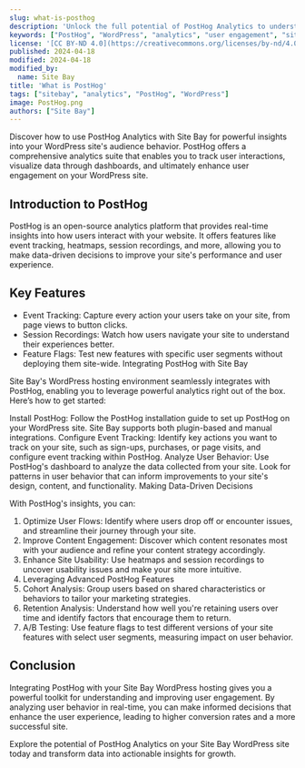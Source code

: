 ```yaml
---
slug: what-is-posthog
description: 'Unlock the full potential of PostHog Analytics to understand and engage your audience effectively.'
keywords: ["PostHog", "WordPress", "analytics", "user engagement", "sitebay"]
license: '[CC BY-ND 4.0](https://creativecommons.org/licenses/by-nd/4.0)'
published: 2024-04-18
modified: 2024-04-18
modified_by:
  name: Site Bay
title: 'What is PostHog'
tags: ["sitebay", "analytics", "PostHog", "WordPress"]
image: PostHog.png
authors: ["Site Bay"]
---
```


Discover how to use PostHog Analytics with Site Bay for powerful insights into your WordPress site's audience behavior. PostHog offers a comprehensive analytics suite that enables you to track user interactions, visualize data through dashboards, and ultimately enhance user engagement on your WordPress site.

## Introduction to PostHog

PostHog is an open-source analytics platform that provides real-time insights into how users interact with your website. It offers features like event tracking, heatmaps, session recordings, and more, allowing you to make data-driven decisions to improve your site's performance and user experience.

## Key Features
- Event Tracking: Capture every action your users take on your site, from page views to button clicks.
- Session Recordings: Watch how users navigate your site to understand their experiences better.
- Feature Flags: Test new features with specific user segments without deploying them site-wide.
Integrating PostHog with Site Bay

Site Bay's WordPress hosting environment seamlessly integrates with PostHog, enabling you to leverage powerful analytics right out of the box. Here’s how to get started:

Install PostHog: Follow the PostHog installation guide to set up PostHog on your WordPress site. Site Bay supports both plugin-based and manual integrations.
Configure Event Tracking: Identify key actions you want to track on your site, such as sign-ups, purchases, or page visits, and configure event tracking within PostHog.
Analyze User Behavior: Use PostHog's dashboard to analyze the data collected from your site. Look for patterns in user behavior that can inform improvements to your site's design, content, and functionality.
Making Data-Driven Decisions

With PostHog's insights, you can:

1. Optimize User Flows: Identify where users drop off or encounter issues, and streamline their journey through your site.
1. Improve Content Engagement: Discover which content resonates most with your audience and refine your content strategy accordingly.
1. Enhance Site Usability: Use heatmaps and session recordings to uncover usability issues and make your site more intuitive.
1. Leveraging Advanced PostHog Features
1. Cohort Analysis: Group users based on shared characteristics or behaviors to tailor your marketing strategies.
1. Retention Analysis: Understand how well you're retaining users over time and identify factors that encourage them to return.
1. A/B Testing: Use feature flags to test different versions of your site features with select user segments, measuring impact on user behavior.
## Conclusion

Integrating PostHog with your Site Bay WordPress hosting gives you a powerful toolkit for understanding and improving user engagement. By analyzing user behavior in real-time, you can make informed decisions that enhance the user experience, leading to higher conversion rates and a more successful site.

Explore the potential of PostHog Analytics on your Site Bay WordPress site today and transform data into actionable insights for growth.